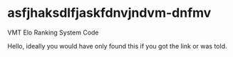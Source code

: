 # asfjhaksdlfjaskfdnvjndvm-dnfmv
VMT Elo Ranking System Code

Hello, ideally you would have only found this if you got the link or was told.
